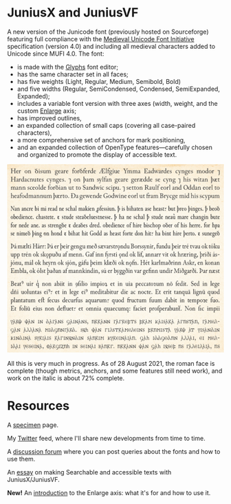 # JuniusX and JuniusVF

A new version of the Junicode font (previously hosted on Sourceforge) featuring full compliance with
the [Medieval Unicode Font Initiative](https://skaldic.abdn.ac.uk/m.php?p=mufi) specification (version 4.0) and including all medieval characters
added to Unicode since MUFI 4.0. The font:

- is made with the [Glyphs](https://glyphsapp.com/) font editor;
- has the same character set in all faces;
- has five weights (Light, Regular, Medium, Semibold, Bold)
- and five widths (Regular, SemiCondensed, Condensed, SemiExpanded, Expanded);
- includes a variable font version with three axes (width, weight, and the custom [Enlarge](https://psb1558.github.io/Junicode-New/EnlargedAxis.html) axis;
- has improved outlines,
- an expanded collection of small caps (covering all case-paired characters),
- a more comprehensive set of anchors for mark positioning,
- and an expanded collection of OpenType features—carefully chosen and organized to promote
the display of accessible text.

![Sample Image](sample-image.jpg)

All this is very much in progress. As of 28 August 2021, the roman face is complete (though metrics, anchors, and some
features still need work), and work on the italic is about 72% complete.

# Resources

A [specimen](https://psb1558.github.io/Junicode-New/) page.

My [Twitter](https://twitter.com/InPbaker) feed, where I'll share new developments from time to time.

A [discussion forum](https://github.com/psb1558/Junicode-New/discussions) where you can post queries about the fonts and how to use them.

An [essay](https://psb1558.github.io/Junicode-New/Searchability.html) on making Searchable and accessible texts with JuniusX/JuniusVF.

**New!** An [introduction](https://psb1558.github.io/Junicode-New/EnlargedAxis.html) to the Enlarge axis: what it's for and how to use it.
